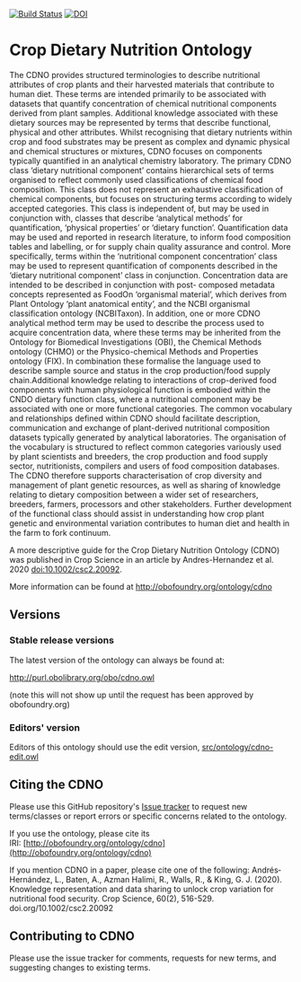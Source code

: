 [![Build Status](https://travis-ci.org/Southern-Cross-Plant-Science/cdno.svg?branch=master)](https://travis-ci.org/Southern-Cross-Plant-Science/cdno)
[![DOI](https://zenodo.org/badge/13996/Southern-Cross-Plant-Science/cdno.svg)](https://zenodo.org/badge/latestdoi/13996/Southern-Cross-Plant-Science/cdno)

# Crop Dietary Nutrition Ontology

The CDNO provides structured terminologies to describe nutritional attributes of crop plants
and their harvested materials that contribute to human diet. These terms are intended primarily
to be associated with datasets that quantify concentration of chemical nutritional components
derived from plant samples. Additional knowledge associated with these dietary sources may
be represented by terms that describe functional, physical and other attributes.
Whilst recognising that dietary nutrients within crop and food substrates may be present as
complex and dynamic physical and chemical structures or mixtures, CDNO focuses on
components typically quantified in an analytical chemistry laboratory. The primary CDNO
class ‘dietary nutritional component’ contains hierarchical sets of terms organised to reflect
commonly used classifications of chemical food composition. This class does not represent an
exhaustive classification of chemical components, but focuses on structuring terms according
to widely accepted categories. This class is independent of, but may be used in conjunction
with, classes that describe ‘analytical methods’ for quantification, ‘physical properties’ or
‘dietary function’. Quantification data may be used and reported in research literature, to
inform food composition tables and labelling, or for supply chain quality assurance and control.
More specifically, terms within the ‘nutritional component concentration’ class may be used
to represent quantification of components described in the ‘dietary nutritional component’
class in conjunction. Concentration data are intended to be described in conjunction with post-
composed metadata concepts represented as FoodOn ‘organismal material’, which derives
from Plant Ontology ‘plant anatomical entity’, and the NCBI organismal classification
ontology (NCBITaxon). In addition, one or more CDNO analytical method term may be used
to describe the process used to acquire concentration data, where these terms may be inherited
from the Ontology for Biomedical Investigations (OBI), the Chemical Methods ontology
(CHMO) or the Physico-chemical Methods and Properties ontology (FIX). In combination
these formalise the language used to describe sample source and status in the crop
production/food supply chain.Additional knowledge relating to interactions of crop-derived food components with human
physiological function is embodied within the CNDO dietary function class, where a nutritional
component may be associated with one or more functional categories.
The common vocabulary and relationships defined within CDNO should facilitate description,
communication and exchange of plant-derived nutritional composition datasets typically
generated by analytical laboratories. The organisation of the vocabulary is structured to reflect
common categories variously used by plant scientists and breeders, the crop production and
food supply sector, nutritionists, compilers and users of food composition databases. The
CDNO therefore supports characterisation of crop diversity and management of plant genetic
resources, as well as sharing of knowledge relating to dietary composition between a wider set
of researchers, breeders, farmers, processors and other stakeholders. Further development of
the functional class should assist in understanding how crop plant genetic and environmental
variation contributes to human diet and health in the farm to fork continuum.

A more descriptive guide for the Crop Dietary Nutrition Ontology (CDNO) was published in Crop Science in an article by Andres-Hernandez et al. 2020 [doi:10.1002/csc2.20092](https://acsess.onlinelibrary.wiley.com/doi/full/10.1002/csc2.20092).

More information can be found at http://obofoundry.org/ontology/cdno

## Versions

### Stable release versions

The latest version of the ontology can always be found at:

http://purl.obolibrary.org/obo/cdno.owl

(note this will not show up until the request has been approved by obofoundry.org)

### Editors' version

Editors of this ontology should use the edit version, [src/ontology/cdno-edit.owl](src/ontology/cdno-edit.owl)

## Citing the CDNO

Please use this GitHub repository's [Issue tracker](https://github.com/Southern-Cross-Plant-Science/cdno/issues) to request new terms/classes or report errors or specific concerns related to the ontology.

If you use the ontology, please cite its IRI: [http://obofoundry.org/ontology/cdno](http://obofoundry.org/ontology/cdno)

If you mention CDNO in a paper, please cite one of the following:
Andrés‐Hernández, L., Baten, A., Azman Halimi, R., Walls, R., & King, G. J. (2020). Knowledge representation and data sharing to unlock crop variation for nutritional food security. Crop Science, 60(2), 516-529. doi.org/10.1002/csc2.20092

## Contributing to CDNO

Please use the issue tracker for comments, requests for new terms, and suggesting changes to existing terms. 



